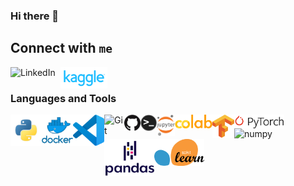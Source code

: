 ### Hi there 👋

<!--
**pejmanS21/pejmanS21** is a ✨ _special_ ✨ repository because its `README.md` (this file) appears on your GitHub profile.

Here are some ideas to get you started:

- 🔭 I’m currently working on ...
- 🌱 I’m currently learning ...
- 👯 I’m looking to collaborate on ...
- 🤔 I’m looking for help with ...
- 💬 Ask me about ...
- 📫 How to reach me: ...
- 😄 Pronouns: ...
- ⚡ Fun fact: ...
-->

## Connect with `me`

[<img align="left" alt="LinkedIn" width="80" src="./images/linkedin.ico" />]( https://www.linkedin.com/in/pejman-samadi-b412391b5/)
[<img align="left" alt="kaggle" width="75" src="./images/kagg.png" />](https://www.kaggle.com/pezhmansamadi)
<br>


### Languages and Tools

<img align="left" alt="Python" width="50px" src="https://raw.githubusercontent.com/github/explore/80688e429a7d4ef2fca1e82350fe8e3517d3494d/topics/python/python.png" />

<img align="left" alt="Docker" width="50px" src="https://raw.githubusercontent.com/github/explore/80688e429a7d4ef2fca1e82350fe8e3517d3494d/topics/docker/docker.png" />

<img align="left" alt="Visual Studio Code" width="50px" src="https://raw.githubusercontent.com/github/explore/80688e429a7d4ef2fca1e82350fe8e3517d3494d/topics/visual-studio-code/visual-studio-code.png" /> 
<!-- <img align="left" alt="Git" width="26px" src="https://raw.githubusercontent.com/github/explore/80688e429a7d4ef2fca1e82350fe8e3517d3494d/topics/git/git.png" /> -->
<img align="left" alt="Git" width="32" src="https://github.com/pejmanS21/pejmanS21/blob/main/images/git.ico" />

<img align="left" alt="GitHub" width="26px" src="https://raw.githubusercontent.com/github/explore/78df643247d429f6cc873026c0622819ad797942/topics/github/github.png" />
<img align="left" alt="Terminal" width="26px" src="https://raw.githubusercontent.com/github/explore/80688e429a7d4ef2fca1e82350fe8e3517d3494d/topics/terminal/terminal.png" />

<img align="left" alt="jupyter" width="29" src="./images/Jupyter_logo.png" />
<img align="left" alt="colab" width="60" src="./images/colab.png" />
<img align="left" alt="Tensorflow" width="35" src="./images/tf.png" />
<img align="left" alt="keras" width="80" src="./images/PyTorch.png" />
<img align="left" alt="numpy" width="80" src="./images/numpy_logo_icon_168073.ico" />
<img align="left" alt="pandas" width="80" src="./images/pandas.png" />
<img align="left" alt="sklearn" width="80" src="./images/sklearn.png" />


<br />
<br />
